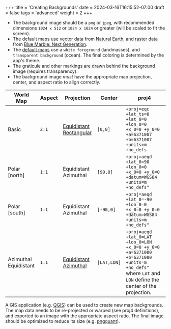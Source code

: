 +++
title = 'Creating Backgrounds'
date = 2024-03-16T16:15:52-07:00
draft = false
tags = 'advanced'
weight = 2
+++

* The background image should be a `png` or `jpeg`, with recommended dimensions `1024 x 512` or `1024 x 1024` or greater (will be scaled to fit the screen).
* The default maps use [vector data](https://github.com/forrestguice/SuntimesWidget/tree/master/app/src/main/artwork/map) from [Natural Earth](https://www.naturalearthdata.com/), and [raster data](https://earthobservatory.nasa.gov/features/BlueMarble) from [Blue Marble: Next Generation](https://visibleearth.nasa.gov/collection/1484/blue-marble).
* The [default maps](https://github.com/forrestguice/SuntimesWidget/blob/master/app/src/main/res/drawable-nodpi/worldmap.png) use a `white foreground` (landmasses), and `transparent background` (ocean). The final coloring is determined by the app's theme.
* The graticule and other markings are drawn behind the background image (requires transparency).
* The background image *must* have the appropriate map projection, center, and aspect ratio to align correctly.

World Map | Aspect | Projection | Center | proj4
----| ------ | -----------| ----- | ---
Basic | `2:1` | [Equidistant Rectangular](https://en.wikipedia.org/wiki/Equirectangular_projection) | `[0,0]` | `+proj=eqc +lat_ts=0 +lat_0=0 +lon_0=0 +x_0=0 +y_0=0 +a=6371007 +b=6371007 +units=m +no_defs`
Polar [north] | `1:1` | Equidistant Azimuthal | `[90,0]` | `+proj=aeqd +lat_0=90 +lon_0=0 +x_0=0 +y_0=0 +datum=WGS84 +units=m +no_defs"`
Polar [south] | `1:1` | Equidistant Azimuthal | `[-90,0]` | `+proj=aeqd +lat_0=-90 +lon_0=0 +x_0=0 +y_0=0 +datum=WGS84 +units=m +no_defs"`
Azimuthal Equidistant | `1:1` | [Equidistant Azimuthal](https://en.wikipedia.org/wiki/Azimuthal_equidistant_projection) | `[LAT,LON]` | `+proj=aeqd +lat_0=LAT +lon_0=LON +x_0=0 +y_0=0 +a=6371000 +b=6371000 +units=m +no_defs"` where `LAT` and `LON` define the center of the projection.

A GIS application (e.g. [QGIS](https://www.qgis.org)) can be used to create new map backgrounds. The map data needs to be re-projected or warped (see proj4 definitions), and exported to an image with the appropriate aspect ratio. The final image should be optimized to reduce its size (e.g. [pngquant](https://pngquant.org/)).


